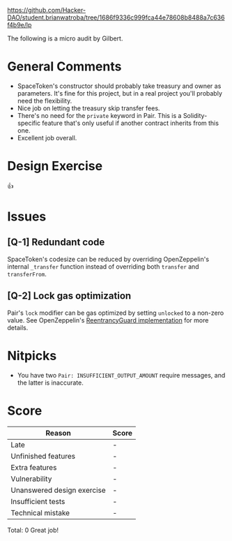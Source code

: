 https://github.com/Hacker-DAO/student.brianwatroba/tree/1686f9336c999fca44e78608b8488a7c636f4b9e/lp

The following is a micro audit by Gilbert.


# General Comments

- SpaceToken's constructor should probably take treasury and owner as parameters. It's fine for this project, but in a real project you'll probably need the flexibility.
- Nice job on letting the treasury skip transfer fees.
- There's no need for the `private` keyword in Pair. This is a Solidity-specific feature that's only useful if another contract inherits from this one.
- Excellent job overall.

# Design Exercise

👍

# Issues

## [Q-1] Redundant code

SpaceToken's codesize can be reduced by overriding OpenZeppelin's internal `_transfer` function instead of overriding both `transfer` and `transferFrom`.


## [Q-2] Lock gas optimization

Pair's `lock` modifier can be gas optimized by setting `unlocked` to a non-zero value. See OpenZeppelin's [ReentrancyGuard implementation](https://github.com/OpenZeppelin/openzeppelin-contracts/blob/master/contracts/security/ReentrancyGuard.sol) for more details.


# Nitpicks

- You have two `Pair: INSUFFICIENT_OUTPUT_AMOUNT` require messages, and the latter is inaccurate.


# Score

| Reason | Score |
|-|-|
| Late                       | - |
| Unfinished features        | - |
| Extra features             | - |
| Vulnerability              | - |
| Unanswered design exercise | - |
| Insufficient tests         | - |
| Technical mistake          | - |

Total: 0
Great job!
